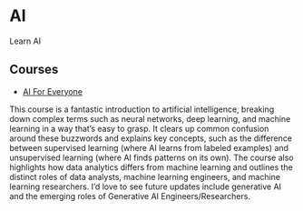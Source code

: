 # AI
Learn AI

## Courses
- [AI For Everyone](https://www.coursera.org/learn/ai-for-everyone)

This course is a fantastic introduction to artificial intelligence, breaking down complex terms such as neural networks, deep learning, and machine learning in a way that’s easy to grasp. It clears up common confusion around these buzzwords and explains key concepts, such as the difference between supervised learning (where AI learns from labeled examples) and unsupervised learning (where AI finds patterns on its own). The course also highlights how data analytics differs from machine learning and outlines the distinct roles of data analysts, machine learning engineers, and machine learning researchers. I’d love to see future updates include generative AI and the emerging roles of Generative AI Engineers/Researchers.
